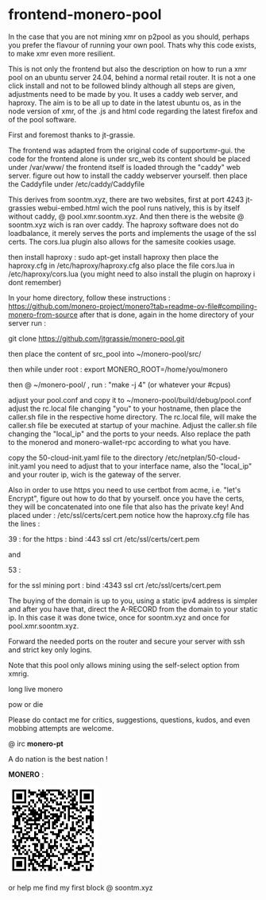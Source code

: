 # frontend-monero-pool

In the case that you are not mining xmr on p2pool as you should, perhaps you prefer the flavour of running your own pool. Thats why this code exists, to make xmr even more resilient.

This is not only the frontend but also the description on how to run a xmr pool on an ubuntu server 24.04, behind a normal retail router. It is not a one click install and not to be followed blindy although all steps are given, adjustments need to be made by you.
It uses a caddy web server, and haproxy. The aim is to be all up to date in the latest ubuntu os, as in the node version of xmr, of the .js and html code regarding the latest firefox and of the pool software. 

First and foremost thanks to jt-grassie.

The frontend was adapted from the original code of supportxmr-gui. the code for the frontend alone is under src_web
its content should be placed under /var/www/
the frontend itself is loaded through the "caddy" web server.
figure out how to install the caddy webserver yourself.
then place the Caddyfile under /etc/caddy/Caddyfile

This derives from soontm.xyz, there are two websites, first at port 4243 jt-grassies webui-embed.html wich the pool runs natively, this is by itself without caddy, @ pool.xmr.soontm.xyz. And then there is the website @ soontm.xyz wich is ran over caddy. The haproxy software does not do loadbalance, it merely serves the ports and implements the usage of the ssl certs. The cors.lua plugin also allows for the samesite cookies usage.

then install haproxy : sudo apt-get install haproxy 
then place the haproxy.cfg in /etc/haproxy/haproxy.cfg
also place the file cors.lua in /etc/haproxy/cors.lua
(you might need to also install the plugin on haproxy i dont remember)

In your home directory, follow these instructions :
https://github.com/monero-project/monero?tab=readme-ov-file#compiling-monero-from-source
after that is done, again in the home directory of your server run :

git clone https://github.com/jtgrassie/monero-pool.git

then place the content of src_pool into ~/monero-pool/src/

then while under root : export MONERO_ROOT=/home/you/monero

then @ ~/monero-pool/ , run : "make -j 4" (or whatever your #cpus)

adjust your pool.conf and copy it to ~/monero-pool/build/debug/pool.conf
adjust the rc.local file changing "you" to your hostname, then place the caller.sh file in the respective home directory. The rc.local file, will make the caller.sh file be executed at startup of your machine. Adjust the caller.sh file changing the "local_ip" and the ports to your needs. Also replace the path to the monerod and monero-wallet-rpc according to what you have.

copy the 50-cloud-init.yaml file to the directory /etc/netplan/50-cloud-init.yaml
you need to adjust that to your interface name, also the "local_ip" and your router ip, wich is the gateway of the server.

Also in order to use https you need to use certbot from acme, i.e. "let's Encrypt", figure out how to do that by yourself. once you have the certs, they will be concatenated into one file that also has the private key! And placed under : /etc/ssl/certs/cert.pem
notice how the haproxy.cfg file has the lines :

39 :
for the https : bind :443 ssl crt /etc/ssl/certs/cert.pem

and

53 :

for the ssl mining port : bind :4343 ssl crt /etc/ssl/certs/cert.pem

The buying of the domain is up to you, using a static ipv4 address is simpler and after you have that, direct the A-RECORD from the domain to your static ip. In this case it was done twice, once for soontm.xyz and once for pool.xmr.soontm.xyz.

Forward the needed ports on the router and secure your server with ssh and strict key only logins.

Note that this pool only allows mining using the self-select option from xmrig.

long live monero

pow or die

Please do contact me for critics, suggestions, questions, kudos, and even mobbing attempts are welcome.

@ irc   **monero-pt**

A do nation is the best nation !

**MONERO** :

![xmr](xmr.gif)

or help me find my first block @ soontm.xyz

